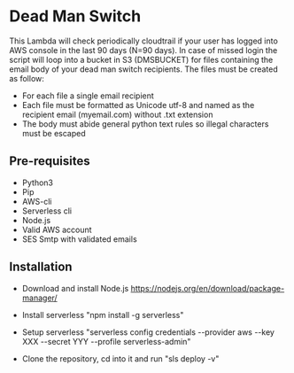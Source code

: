 Dead Man Switch
===============
This Lambda will check periodically cloudtrail if your user has logged into AWS console in the last 90 days (N=90 days). 
In case of missed login the script will loop into a bucket in S3 (DMSBUCKET) for files containing the email body of your dead man switch recipients.
The files must be created as follow:

* For each file a single email recipient
* Each file must be formatted as Unicode utf-8 and named as the recipient email (myemail.com) without .txt extension
* The body must abide general python text rules so illegal characters must be escaped

Pre-requisites
----------------

* Python3 
* Pip
* AWS-cli
* Serverless cli
* Node.js 
* Valid AWS account
* SES Smtp with validated emails

Installation
-----------------

* Download and install Node.js https://nodejs.org/en/download/package-manager/

* Install serverless "npm install -g serverless"

* Setup serverless "serverless config credentials --provider aws --key XXX --secret YYY --profile serverless-admin"

* Clone the repository, cd into it and run "sls deploy -v"
